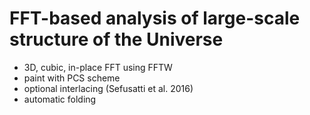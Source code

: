 # FFT-based analysis of large-scale structure of the Universe

* 3D, cubic, in-place FFT using FFTW
* paint with PCS scheme
* optional interlacing (Sefusatti et al. 2016)
* automatic folding
